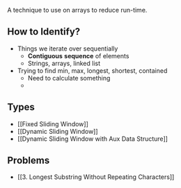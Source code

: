 
A technique to use on arrays to reduce run-time.

## How to Identify?
- Things we iterate over sequentially
	- **Contiguous** **sequence** of elements
	- Strings, arrays, linked list 
- Trying to find min, max, longest, shortest, contained 
	- Need to calculate something 
	- 


## Types 
- [[Fixed Sliding Window]]
- [[Dynamic Sliding Window]]
- [[Dynamic Sliding Window with Aux Data Structure]]
## Problems 
- [[3. Longest Substring Without Repeating Characters]]